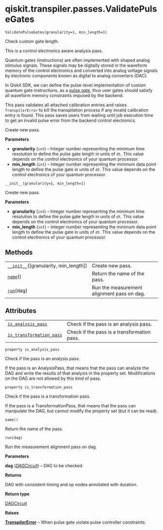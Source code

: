 # qiskit.transpiler.passes.ValidatePulseGates

<span id="undefined" />

`ValidatePulseGates(granularity=1, min_length=1)`

Check custom gate length.

This is a control electronics aware analysis pass.

Quantum gates (instructions) are often implemented with shaped analog stimulus signals. These signals may be digitally stored in the waveform memory of the control electronics and converted into analog voltage signals by electronic components known as digital to analog converters (DAC).

In Qiskit SDK, we can define the pulse-level implementation of custom quantum gate instructions, as a [pulse gate](https://qiskit.org/documentation/tutorials/circuits_advanced/05_pulse_gates.html), thus user gates should satisfy all waveform memory constraints imposed by the backend.

This pass validates all attached calibration entries and raises `TranspilerError` to kill the transpilation process if any invalid calibration entry is found. This pass saves users from waiting until job execution time to get an invalid pulse error from the backend control electronics.

Create new pass.

**Parameters**

*   **granularity** (`int`) – Integer number representing the minimum time resolution to define the pulse gate length in units of `dt`. This value depends on the control electronics of your quantum processor.
*   **min\_length** (`int`) – Integer number representing the minimum data point length to define the pulse gate in units of `dt`. This value depends on the control electronics of your quantum processor.

<span id="undefined" />

`__init__(granularity=1, min_length=1)`

Create new pass.

**Parameters**

*   **granularity** (`int`) – Integer number representing the minimum time resolution to define the pulse gate length in units of `dt`. This value depends on the control electronics of your quantum processor.
*   **min\_length** (`int`) – Integer number representing the minimum data point length to define the pulse gate in units of `dt`. This value depends on the control electronics of your quantum processor.

## Methods

|                                                                                                                                                         |                                            |
| ------------------------------------------------------------------------------------------------------------------------------------------------------- | ------------------------------------------ |
| [`__init__`](#qiskit.transpiler.passes.ValidatePulseGates.__init__ "qiskit.transpiler.passes.ValidatePulseGates.__init__")(\[granularity, min\_length]) | Create new pass.                           |
| [`name`](#qiskit.transpiler.passes.ValidatePulseGates.name "qiskit.transpiler.passes.ValidatePulseGates.name")()                                        | Return the name of the pass.               |
| [`run`](#qiskit.transpiler.passes.ValidatePulseGates.run "qiskit.transpiler.passes.ValidatePulseGates.run")(dag)                                        | Run the measurement alignment pass on dag. |

## Attributes

|                                                                                                                                                                      |                                             |
| -------------------------------------------------------------------------------------------------------------------------------------------------------------------- | ------------------------------------------- |
| [`is_analysis_pass`](#qiskit.transpiler.passes.ValidatePulseGates.is_analysis_pass "qiskit.transpiler.passes.ValidatePulseGates.is_analysis_pass")                   | Check if the pass is an analysis pass.      |
| [`is_transformation_pass`](#qiskit.transpiler.passes.ValidatePulseGates.is_transformation_pass "qiskit.transpiler.passes.ValidatePulseGates.is_transformation_pass") | Check if the pass is a transformation pass. |

<span id="undefined" />

`property is_analysis_pass`

Check if the pass is an analysis pass.

If the pass is an AnalysisPass, that means that the pass can analyze the DAG and write the results of that analysis in the property set. Modifications on the DAG are not allowed by this kind of pass.

<span id="undefined" />

`property is_transformation_pass`

Check if the pass is a transformation pass.

If the pass is a TransformationPass, that means that the pass can manipulate the DAG, but cannot modify the property set (but it can be read).

<span id="undefined" />

`name()`

Return the name of the pass.

<span id="undefined" />

`run(dag)`

Run the measurement alignment pass on dag.

**Parameters**

**dag** ([*DAGCircuit*](qiskit.dagcircuit.DAGCircuit#qiskit.dagcircuit.DAGCircuit "qiskit.dagcircuit.DAGCircuit")) – DAG to be checked.

**Returns**

DAG with consistent timing and op nodes annotated with duration.

**Return type**

[DAGCircuit](qiskit.dagcircuit.DAGCircuit#qiskit.dagcircuit.DAGCircuit "qiskit.dagcircuit.DAGCircuit")

**Raises**

[**TranspilerError**](qiskit.transpiler.TranspilerError#qiskit.transpiler.TranspilerError "qiskit.transpiler.TranspilerError") – When pulse gate violate pulse controller constraints.
